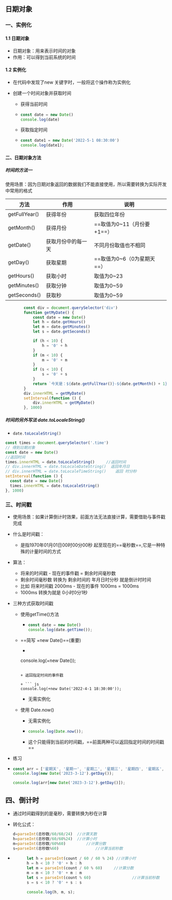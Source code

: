 ##  日期对象

### 一、实例化

#### 1.1 日期对象

+ 日期对象：用来表示时间的对象
+ 作用：可以得到当前系统的时间



#### 1.2 实例化

+ 在代码中发现了new 关键字时，一般将这个操作称为实例化

+ 创建一个时间对象并获取时间

  + 获得当前时间

  + ``` js
    const date = new Date()
    console.log(date)
    ```

  + 获取指定时间

  + ``` js
    const date1 = new Date('2022-5-1 08:30:00')
    console.log(date1);
    ```

#### 二、日期对象方法

#####  时间的方法一

使用场景：因为日期对象返回的数据我们不能直接使用，所以需要转换为实际开发中常用的格式

| 方法          | 作用               | 说明                       |
| ------------- | ------------------ | -------------------------- |
| getFullYear() | 获得年份           | 获取四位年份               |
| getMonth()    | 获得月份           | ==取值为0~11（月份要+1==） |
| getDate()     | 获取月份中的每一天 | 不同月份取值也不相同       |
| getDay()      | 获取星期           | ==取值为0~6（0为星期天==） |
| getHours()    | 获取小时           | 取值为0~23                 |
| getMinutes()  | 获取分钟           | 取值为0~59                 |
| getSeconds()  | 获取秒             | 取值为0~59                 |

``` js
        const div = document.querySelector('div')
        function getMyDate() {
            const date = new Date()
            let h = date.getHours()
            let m = date.getMinutes()
            let s = date.getSeconds()

            if (h < 10) {
                h = '0' + h
            }
            if (m < 10) {
                m = '0' + m
            }
            if (s < 10) {
                s = '0' + s
            }
            return `今天是：${date.getFullYear()}-${date.getMonth() + 1}-${date.getDate()} ${h}:${m}:${s}`
        }
        div.innerHTML = getMyDate()
        setInterval(function () {
            div.innerHTML = getMyDate()
        }, 1000)
```







#####  时间的另外写法 date.toLocaleString()

+ ``` js
  date.toLocaleString()
  ```

``` js
const times = document.querySelector('.time')
// 得到日期对象
const date = new Date()
//返回时间
times.innerHTML = date.toLocaleString() 	//返回时间
// div.innerHTML = date.toLocaleDateString()  返回年月日
// div.innerHTML = date.toLocaleTimeString()	返回 时分秒
setInterval(function () {
  const date = new Date()
  times.innerHTML = date.toLocaleString()
}, 1000)
```





### 三、时间戳

+ 使用场景：如果计算倒计时效果，前面方法无法直接计算，需要借助与事件戳完成

+ 什么是时间戳：

  + 是指1970年01月01日00时00分00秒 起至现在的==毫秒数==,它是一种特殊的计量时间的方式

+ 算法：

  + 将来的时间戳 - 现在的事件戳 = 剩余时间毫秒数
  + 剩余时间毫秒数 转换为 剩余时间的  年月日时分秒 就是倒计时时间
  + 比如 将来时间戳 2000ms - 现在的事件 1000ms = 1000ms
  + 1000ms 转换为就是 0小时0分1秒

+ 三种方式获取时间戳

  + 使用getTime()方法

    + ``` js
      const date = new Date()
      console.log(date.getTime());
      ```

  + ==简写 +new Date()==(重要)

    + ``` js
    console.log(+new Date());
      ```

    + 返回指定时间的事件戳

    + ``` js
      console.log(+new Date('2022-4-1 18:30:00'));
      ```
  
    + 无需实例化
  
  + 使用 Date.now()
  
    + 无需实例化
    
    + ``` js
      console.log(Date.now());
      ```
    
    + 这个只能得到当前的时间戳，==前面两种可以返回指定时间的时间戳==
  
+ 练习

+ ``` js
  const arr = ['星期天', '星期一', '星期二', '星期三', '星期四', '星期五', '星期六']
  console.log(new Date('2023-3-12').getDay());
  
  console.log(arr[new Date('2023-3-12').getDay()]);
  ```





## 四、倒计时

+ 通过时间戳得到的是毫秒，需要转换为秒在计算

+ 转化公式：

  ``` js
  d=parseInt(总秒数/60/60/24)  //计算天数
  h=parseInt(总秒数/60/60%24)	//计算小时
  m=parseInt(总秒数/60%60)			//计算分数
  s=parseInt(总秒数%60)				//计算当前秒数
  ```

+ ``` js
        let h = parseInt(count / 60 / 60 % 24) //计算小时
        h = h < 10 ? '0' + h : h
        let m = parseInt(count / 60 % 60)     //计算分数
        m = m < 10 ? '0' + m : m
        let s = parseInt(count % 60)				  //计算当前秒数
        s = s < 10 ? '0' + s : s
    
        console.log(h, m, s);
  ```

  







